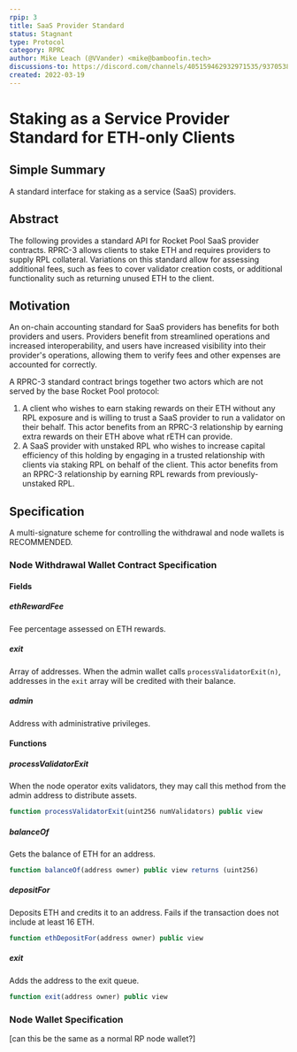 ```yaml
---
rpip: 3
title: SaaS Provider Standard
status: Stagnant
type: Protocol
category: RPRC
author: Mike Leach (@VVander) <mike@bamboofin.tech>
discussions-to: https://discord.com/channels/405159462932971535/937053845610180628/956263874733174884
created: 2022-03-19
---
```

# Staking as a Service Provider Standard for ETH-only Clients

## Simple Summary

A standard interface for staking as a service (SaaS) providers.

## Abstract

The following provides a standard API for Rocket Pool SaaS provider contracts. RPRC-3 allows clients to stake ETH and requires providers to supply RPL collateral. Variations on this standard allow for assessing additional fees, such as fees to cover validator creation costs, or additional functionality such as returning unused ETH to the client.

## Motivation

An on-chain accounting standard for SaaS providers has benefits for both providers and users. Providers benefit from streamlined operations and increased interoperability, and users have increased visibility into their provider's operations, allowing them to verify fees and other expenses are accounted for correctly.

A RPRC-3 standard contract brings together two actors which are not served by the base Rocket Pool protocol:
1) A client who wishes to earn staking rewards on their ETH without any RPL exposure and is willing to trust a SaaS provider to run a validator on their behalf. This actor benefits from an RPRC-3 relationship by earning extra rewards on their ETH above what rETH can provide.
2) A SaaS provider with unstaked RPL who wishes to increase capital efficiency of this holding by engaging in a trusted relationship with clients via staking RPL on behalf of the client. This actor benefits from an RPRC-3 relationship by earning RPL rewards from previously-unstaked RPL.

## Specification

A multi-signature scheme for controlling the withdrawal and node wallets is RECOMMENDED.

### Node Withdrawal Wallet Contract Specification

#### Fields

##### ethRewardFee

Fee percentage assessed on ETH rewards.

##### exit

Array of addresses. When the admin wallet calls `processValidatorExit(n)`, addresses in the `exit` array will be credited with their balance.

##### admin

Address with administrative privileges.

#### Functions

##### processValidatorExit

When the node operator exits validators, they may call this method from the admin address to distribute assets.

``` js
function processValidatorExit(uint256 numValidators) public view
```

##### balanceOf

Gets the balance of ETH for an address.

``` js
function balanceOf(address owner) public view returns (uint256)
```

##### depositFor

Deposits ETH and credits it to an address. Fails if the transaction does not include at least 16 ETH.

``` js
function ethDepositFor(address owner) public view
```

##### exit

Adds the address to the exit queue.

``` js
function exit(address owner) public view
```

### Node Wallet Specification

[can this be the same as a normal RP node wallet?]
